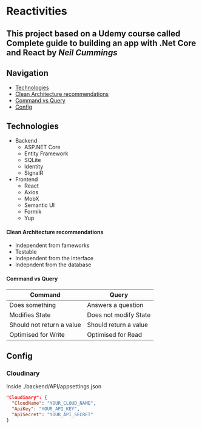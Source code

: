 # Reactivities

## This project based on a Udemy course called **Complete guide to building an app with .Net Core and React** by _Neil Cummings_

## Navigation

- [Technologies](#technologies)
- [Clean Architecture recommendations](#clean-architecture-recommendations)
- [Command vs Query](#command-vs-query)
- [Config](#config)

## Technologies

- Backend
  - <span>ASP.<span>NET Core
  - Entity Framework
  - SQLite
  - Identity
  - SignalR
- Frontend
  - React
  - Axios
  - MobX
  - Semantic UI
  - Formik
  - Yup

#### Clean Architecture recommendations

- Independent from fameworks
- Testable
- Independent from the interface
- Indepndent from the database

#### Command vs Query

| Command                   | Query                 |
| ------------------------- | --------------------- |
| Does something            | Answers a question    |
| Modifies State            | Does not modify State |
| Should not return a value | Should return a value |
| Optimised for Write       | Optimised for Read    |

## Config

### Cloudinary

Inside ./backend/API/appsettings.json
```json
"Cloudinary": { 
  "CloudName": "YOUR_CLOUD_NAME", 
  "ApiKey": "YOUR_API_KEY", 
  "ApiSecret": "YOUR_API_SECRET" 
}
```
